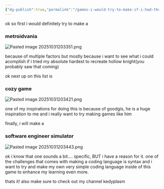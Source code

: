 ```yaml
---
{"dg-publish":true,"permalink":"/games-i-would-try-to-make-if-i-had-the-skill/","created":"2025-10-31T20:24:28.671+05:30","updated":"2025-10-31T20:34:45.141+05:30"}
---
```


ok so first i would definitely try to make a 
### metroidvania
![Pasted image 20251031203351.png](/img/user/IMAGES/Pasted%20image%2020251031203351.png)

because of multiple factors but mostly because i want to see what i could acomplish if i tried my absolute hardest to recreate hollow knight(you probably saw that coming)

ok next up on this list is 

### cozy game
![Pasted image 20251031203421.png](/img/user/IMAGES/Pasted%20image%2020251031203421.png)

one of my inspirations for doing this is because of goodgis, he is a huge inspiration to me and i really want to try making games like him

finally, i will make a 

### software engineer simulator
![Pasted image 20251031203443.png](/img/user/IMAGES/Pasted%20image%2020251031203443.png)

ok i know that one sounds a bit.... specific, BUT i have a reason for it. one of the challenges that comes with making a coding language is syntax and i want to try and make my own very simple coding language inside of this game to enhance my learning even more.

thats it! also make sure to check out my channel kedyplasm